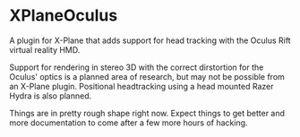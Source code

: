 XPlaneOculus
============

A plugin for X-Plane that adds support for head tracking with the Oculus Rift virtual reality HMD.

Support for rendering in stereo 3D with the correct dirstortion for the Oculus' optics is a planned area of research, but may not be possible from an X-Plane plugin. Positional headtracking using a head mounted Razer Hydra is also planned.

Things are in pretty rough shape right now. Expect things to get better and more documentation to come after a few more hours of hacking.